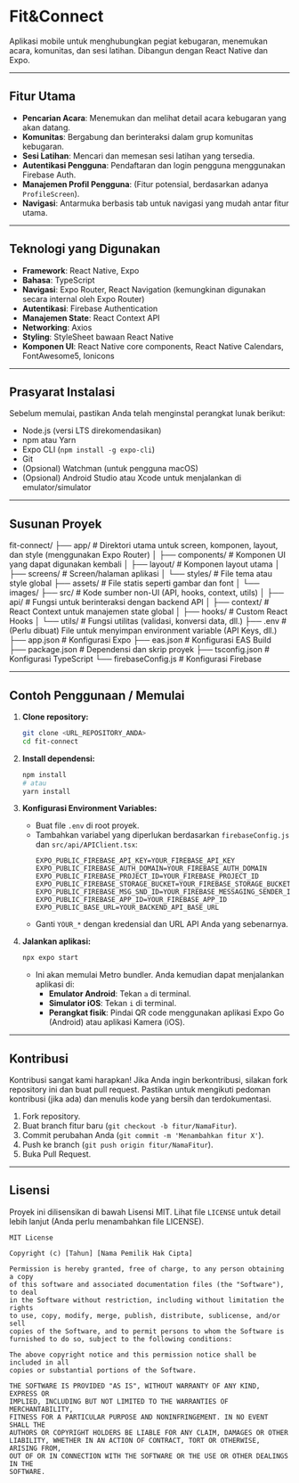 # Fit&Connect

Aplikasi mobile untuk menghubungkan pegiat kebugaran, menemukan acara, komunitas, dan sesi latihan. Dibangun dengan React Native dan Expo.

---

## Fitur Utama

* **Pencarian Acara**: Menemukan dan melihat detail acara kebugaran yang akan datang.
* **Komunitas**: Bergabung dan berinteraksi dalam grup komunitas kebugaran.
* **Sesi Latihan**: Mencari dan memesan sesi latihan yang tersedia.
* **Autentikasi Pengguna**: Pendaftaran dan login pengguna menggunakan Firebase Auth.
* **Manajemen Profil Pengguna**: (Fitur potensial, berdasarkan adanya `ProfileScreen`).
* **Navigasi**: Antarmuka berbasis tab untuk navigasi yang mudah antar fitur utama.

---

## Teknologi yang Digunakan

* **Framework**: React Native, Expo
* **Bahasa**: TypeScript
* **Navigasi**: Expo Router, React Navigation (kemungkinan digunakan secara internal oleh Expo Router)
* **Autentikasi**: Firebase Authentication
* **Manajemen State**: React Context API
* **Networking**: Axios
* **Styling**: StyleSheet bawaan React Native
* **Komponen UI**: React Native core components, React Native Calendars, FontAwesome5, Ionicons

---

## Prasyarat Instalasi

Sebelum memulai, pastikan Anda telah menginstal perangkat lunak berikut:

* Node.js (versi LTS direkomendasikan)
* npm atau Yarn
* Expo CLI (`npm install -g expo-cli`)
* Git
* (Opsional) Watchman (untuk pengguna macOS)
* (Opsional) Android Studio atau Xcode untuk menjalankan di emulator/simulator

---

## Susunan Proyek
fit-connect/ 
├── app/ # Direktori utama untuk screen, komponen, layout, dan style (menggunakan Expo Router) 
│ ├── components/ # Komponen UI yang dapat digunakan kembali 
│ ├── layout/ # Komponen layout utama 
│ ├── screens/ # Screen/halaman aplikasi
│ └── styles/ # File tema atau style global 
├── assets/ # File statis seperti gambar dan font 
│ └── images/ 
├── src/ # Kode sumber non-UI (API, hooks, context, utils) 
│ ├── api/ # Fungsi untuk berinteraksi dengan backend API 
│ ├── context/ # React Context untuk manajemen state global 
│ ├── hooks/ # Custom React Hooks 
│ └── utils/ # Fungsi utilitas (validasi, konversi data, dll.) 
├── .env # (Perlu dibuat) File untuk menyimpan environment variable (API Keys, dll.) 
├── app.json # Konfigurasi Expo 
├── eas.json # Konfigurasi EAS Build 
├── package.json # Dependensi dan skrip proyek 
├── tsconfig.json # Konfigurasi TypeScript 
└── firebaseConfig.js # Konfigurasi Firebase

---

## Contoh Penggunaan / Memulai

1.  **Clone repository:**
    ```bash
    git clone <URL_REPOSITORY_ANDA>
    cd fit-connect
    ```

2.  **Install dependensi:**
    ```bash
    npm install
    # atau
    yarn install
    ```

3.  **Konfigurasi Environment Variables:**
    * Buat file `.env` di root proyek.
    * Tambahkan variabel yang diperlukan berdasarkan `firebaseConfig.js` dan `src/api/APIClient.tsx`:
        ```dotenv
        EXPO_PUBLIC_FIREBASE_API_KEY=YOUR_FIREBASE_API_KEY
        EXPO_PUBLIC_FIREBASE_AUTH_DOMAIN=YOUR_FIREBASE_AUTH_DOMAIN
        EXPO_PUBLIC_FIREBASE_PROJECT_ID=YOUR_FIREBASE_PROJECT_ID
        EXPO_PUBLIC_FIREBASE_STORAGE_BUCKET=YOUR_FIREBASE_STORAGE_BUCKET
        EXPO_PUBLIC_FIREBASE_MSG_SND_ID=YOUR_FIREBASE_MESSAGING_SENDER_ID
        EXPO_PUBLIC_FIREBASE_APP_ID=YOUR_FIREBASE_APP_ID
        EXPO_PUBLIC_BASE_URL=YOUR_BACKEND_API_BASE_URL
        ```
    * Ganti `YOUR_*` dengan kredensial dan URL API Anda yang sebenarnya.

4.  **Jalankan aplikasi:**
    ```bash
    npx expo start
    ```
    * Ini akan memulai Metro bundler. Anda kemudian dapat menjalankan aplikasi di:
        * **Emulator Android**: Tekan `a` di terminal.
        * **Simulator iOS**: Tekan `i` di terminal.
        * **Perangkat fisik**: Pindai QR code menggunakan aplikasi Expo Go (Android) atau aplikasi Kamera (iOS).

---

## Kontribusi

Kontribusi sangat kami harapkan! Jika Anda ingin berkontribusi, silakan fork repository ini dan buat pull request. Pastikan untuk mengikuti pedoman kontribusi (jika ada) dan menulis kode yang bersih dan terdokumentasi.

1.  Fork repository.
2.  Buat branch fitur baru (`git checkout -b fitur/NamaFitur`).
3.  Commit perubahan Anda (`git commit -m 'Menambahkan fitur X'`).
4.  Push ke branch (`git push origin fitur/NamaFitur`).
5.  Buka Pull Request.

---

## Lisensi

Proyek ini dilisensikan di bawah Lisensi MIT. Lihat file `LICENSE` untuk detail lebih lanjut (Anda perlu menambahkan file LICENSE).

```text
MIT License

Copyright (c) [Tahun] [Nama Pemilik Hak Cipta]

Permission is hereby granted, free of charge, to any person obtaining a copy
of this software and associated documentation files (the "Software"), to deal
in the Software without restriction, including without limitation the rights
to use, copy, modify, merge, publish, distribute, sublicense, and/or sell
copies of the Software, and to permit persons to whom the Software is
furnished to do so, subject to the following conditions:

The above copyright notice and this permission notice shall be included in all
copies or substantial portions of the Software.

THE SOFTWARE IS PROVIDED "AS IS", WITHOUT WARRANTY OF ANY KIND, EXPRESS OR
IMPLIED, INCLUDING BUT NOT LIMITED TO THE WARRANTIES OF MERCHANTABILITY,
FITNESS FOR A PARTICULAR PURPOSE AND NONINFRINGEMENT. IN NO EVENT SHALL THE
AUTHORS OR COPYRIGHT HOLDERS BE LIABLE FOR ANY CLAIM, DAMAGES OR OTHER
LIABILITY, WHETHER IN AN ACTION OF CONTRACT, TORT OR OTHERWISE, ARISING FROM,
OUT OF OR IN CONNECTION WITH THE SOFTWARE OR THE USE OR OTHER DEALINGS IN THE
SOFTWARE.
